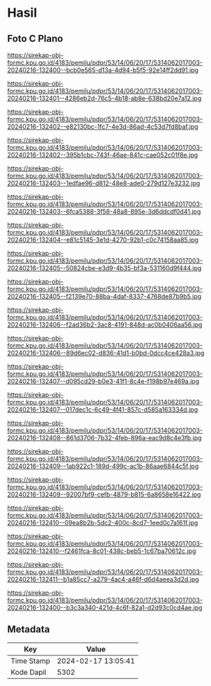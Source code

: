 # Hasil

## Foto C Plano

https://sirekap-obj-formc.kpu.go.id/4183/pemilu/pdpr/53/14/06/20/17/5314062017003-20240216-132400--bcb0e565-d13a-4d94-b5f5-92e14ff2dd91.jpg

https://sirekap-obj-formc.kpu.go.id/4183/pemilu/pdpr/53/14/06/20/17/5314062017003-20240216-132401--4286eb2d-76c5-4b18-ab8e-638bd20e7a12.jpg

https://sirekap-obj-formc.kpu.go.id/4183/pemilu/pdpr/53/14/06/20/17/5314062017003-20240216-132402--e82130bc-1fc7-4e3d-86ad-4c53d7fd8baf.jpg

https://sirekap-obj-formc.kpu.go.id/4183/pemilu/pdpr/53/14/06/20/17/5314062017003-20240216-132402--395b1cbc-743f-46ae-841c-cae052c01f8e.jpg

https://sirekap-obj-formc.kpu.go.id/4183/pemilu/pdpr/53/14/06/20/17/5314062017003-20240216-132403--1edfae96-d812-48e8-ade0-279d127e3232.jpg

https://sirekap-obj-formc.kpu.go.id/4183/pemilu/pdpr/53/14/06/20/17/5314062017003-20240216-132403--6fca5388-3f58-48a8-895e-3d6ddcdf0d41.jpg

https://sirekap-obj-formc.kpu.go.id/4183/pemilu/pdpr/53/14/06/20/17/5314062017003-20240216-132404--e81c5145-3e1d-4270-92b1-c0c74158aa85.jpg

https://sirekap-obj-formc.kpu.go.id/4183/pemilu/pdpr/53/14/06/20/17/5314062017003-20240216-132405--50824cbe-e3d9-4b35-bf3a-531160d9f444.jpg

https://sirekap-obj-formc.kpu.go.id/4183/pemilu/pdpr/53/14/06/20/17/5314062017003-20240216-132405--f2139e70-88ba-4daf-8337-4768de87b9b5.jpg

https://sirekap-obj-formc.kpu.go.id/4183/pemilu/pdpr/53/14/06/20/17/5314062017003-20240216-132406--f2ad36b2-3ac8-4191-848d-ac0b0406aa56.jpg

https://sirekap-obj-formc.kpu.go.id/4183/pemilu/pdpr/53/14/06/20/17/5314062017003-20240216-132406--89d6ec02-d836-41d1-b0bd-0dcc4ce428a3.jpg

https://sirekap-obj-formc.kpu.go.id/4183/pemilu/pdpr/53/14/06/20/17/5314062017003-20240216-132407--d095cd29-b0e3-41f1-8c4e-f198b97e469a.jpg

https://sirekap-obj-formc.kpu.go.id/4183/pemilu/pdpr/53/14/06/20/17/5314062017003-20240216-132407--017dec1c-6c49-4f41-857c-d585a163334d.jpg

https://sirekap-obj-formc.kpu.go.id/4183/pemilu/pdpr/53/14/06/20/17/5314062017003-20240216-132408--861d3706-7b32-4feb-896a-eac9d8c4e3fb.jpg

https://sirekap-obj-formc.kpu.go.id/4183/pemilu/pdpr/53/14/06/20/17/5314062017003-20240216-132409--1ab922c1-189d-499c-ac1b-86aae6844c5f.jpg

https://sirekap-obj-formc.kpu.go.id/4183/pemilu/pdpr/53/14/06/20/17/5314062017003-20240216-132409--92007bf9-cefb-4879-b815-6a8658e16422.jpg

https://sirekap-obj-formc.kpu.go.id/4183/pemilu/pdpr/53/14/06/20/17/5314062017003-20240216-132410--09ea8b2b-5dc2-400c-8cd7-1eed0c7a161f.jpg

https://sirekap-obj-formc.kpu.go.id/4183/pemilu/pdpr/53/14/06/20/17/5314062017003-20240216-132410--f2461fca-8c01-438c-beb5-1c67ba70612c.jpg

https://sirekap-obj-formc.kpu.go.id/4183/pemilu/pdpr/53/14/06/20/17/5314062017003-20240216-132411--b1a85cc7-a279-4ac4-a46f-d6d4aeea3d2d.jpg

https://sirekap-obj-formc.kpu.go.id/4183/pemilu/pdpr/53/14/06/20/17/5314062017003-20240216-132400--b3c3a340-421d-4c6f-82a1-d2d93c0cd4ae.jpg


## Metadata

| Key        | Value               |
| ---------- | ------------------- |
| Time Stamp | 2024-02-17 13:05:41 |
| Kode Dapil | 5302                |



